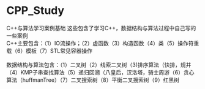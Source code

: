 # CPP_Study
C++与算法学习案例基础
这些包含了学习C++，数据结构与算法过程中自己写的一些案例<br>
C++主要包含：（1）IO流操作；（2）虚函数（3）构造函数（4）类（5）操作符重载（6）模板（7）STL常见容器操作<br><br>
数据结构与算法包含：（1）二叉树（2）线索二叉树（3)排序算法（快排，规并（4）KMP子串查找算法（5）递归回溯（八皇后，汉洛塔，骑士周游（6）贪心算法（huffmanTree）（7）二叉搜索树（8）平衡二叉搜索树（9）红黑树
